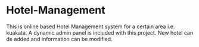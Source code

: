 # Hotel-Management
This is online based Hotel Management system for a certain area i.e. kuakata. A dynamic admin panel is included with this project. New hotel can de added and information can be modified.
